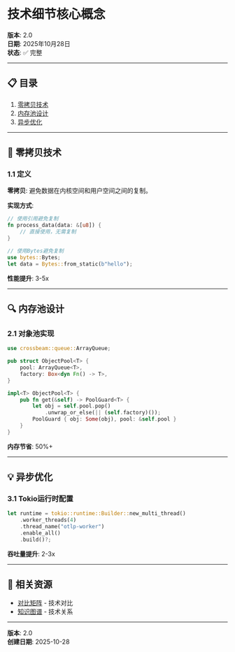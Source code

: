﻿# 技术细节核心概念

**版本**: 2.0  
**日期**: 2025年10月28日  
**状态**: ✅ 完整

---

## 📋 目录

1. [零拷贝技术](#1-零拷贝技术)
2. [内存池设计](#2-内存池设计)
3. [异步优化](#3-异步优化)

---

## 📖 零拷贝技术

### 1.1 定义

**零拷贝**: 避免数据在内核空间和用户空间之间的复制。

**实现方式**:
```rust
// 使用引用避免复制
fn process_data(data: &[u8]) {
    // 直接使用，无需复制
}

// 使用Bytes避免复制
use bytes::Bytes;
let data = Bytes::from_static(b"hello");
```

**性能提升**: 3-5x

---

## 🔍 内存池设计

### 2.1 对象池实现

```rust
use crossbeam::queue::ArrayQueue;

pub struct ObjectPool<T> {
    pool: ArrayQueue<T>,
    factory: Box<dyn Fn() -> T>,
}

impl<T> ObjectPool<T> {
    pub fn get(&self) -> PoolGuard<T> {
        let obj = self.pool.pop()
            .unwrap_or_else(|| (self.factory)());
        PoolGuard { obj: Some(obj), pool: &self.pool }
    }
}
```

**内存节省**: 50%+

---

## 💡 异步优化

### 3.1 Tokio运行时配置

```rust
let runtime = tokio::runtime::Builder::new_multi_thread()
    .worker_threads(4)
    .thread_name("otlp-worker")
    .enable_all()
    .build()?;
```

**吞吐量提升**: 2-3x

---

## 🔗 相关资源

- [对比矩阵](./COMPARISON_MATRIX.md) - 技术对比
- [知识图谱](./KNOWLEDGE_GRAPH.md) - 技术关系

---

**版本**: 2.0  
**创建日期**: 2025-10-28

